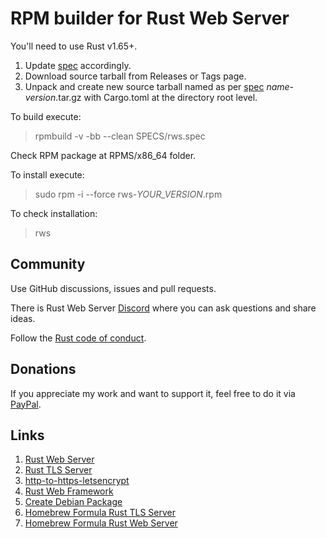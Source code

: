 # RPM builder for Rust Web Server
You'll need to use Rust v1.65+.

1. Update [spec](SPECS/rws.spec) accordingly.
1. Download source tarball from Releases or Tags page.
1. Unpack and create new source tarball named as per 
[spec](SPECS/rws.spec) _name_-_version_.tar.gz with Cargo.toml 
at the directory root level.

To build execute:
> rpmbuild -v -bb --clean SPECS/rws.spec

Check RPM package at RPMS/x86_64 folder.

To install execute:
> sudo rpm -i --force rws-_YOUR_VERSION_.rpm

To check installation:
> rws

## Community
Use GitHub discussions, issues and pull requests.

There is Rust Web Server [Discord](https://discord.gg/zaErjtr5Dm) where you can ask questions and share ideas.

Follow the [Rust code of conduct](https://www.rust-lang.org/policies/code-of-conduct).

## Donations
If you appreciate my work and want to support it, feel free to do it via [PayPal](https://www.paypal.com/donate/?hosted_button_id=7J69SYZWSP6HJ).

## Links
1. [Rust Web Server](https://github.com/bohdaq/rust-web-server)
1. [Rust TLS Server](https://github.com/bohdaq/rust-tls-server)
1. [http-to-https-letsencrypt](https://github.com/bohdaq/rust-http-to-https-letsencrypt-acme)
1. [Rust Web Framework](https://github.com/bohdaq/rust-web-framework/)
1. [Create Debian Package](https://github.com/bohdaq/rws-create-deb)
1. [Homebrew Formula Rust TLS Server](https://github.com/bohdaq/homebrew-rust-tls-server)
1. [Homebrew Formula Rust Web Server](https://github.com/bohdaq/homebrew-rust-web-server)
